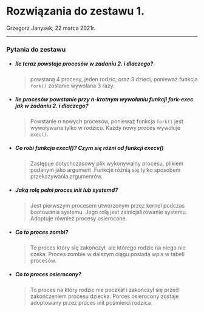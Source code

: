 # Rozwiązania do zestawu 1.
Grzegorz Janysek, 22 marca 2021r. 

---
### Pytania do zestawu
-   ##### Ile teraz powstaje procesów w zadaniu 2. i dlaczego?
    > powstaną 4 procesy, jeden rodzic, oraz 3 dzieci, ponieważ funkcja `fork()` zostanie wywołana 3 razy.
-   ##### Ile procesów powstanie przy n-krotnym wywołaniu funkcji fork-exec jak w zadaniu 2. i dlaczego?
    > Powstanie *n* nowych procesów, ponieważ funkcja `fork()` jest wywoływana tylko w rodzicu. Każdy nowy proces wywołuje `exec()`.
-   ##### Co robi funkcja execl()? Czym się różni od funkcji execv()
    > Zastępue dotychczasowy plik wykonywalny procesu, plikiem podanym jako argument .Funkcje różnią się tylko sposobem przekazywania argumenrów.
-   ##### Jaką rolę pełni proces init lub systemd?
    > Jest pierwszym procesem utworzonym przez kernel podczas bootowania systemu. Jego rolą jest zainicjalizowanie systemu. Adoptuje również procesy osierocone.
-   ##### Co to proces zombi?
    > To proces który się zakończył, ale którego rodzic na niego nie czeka. Proces zombie w dalszym ciągu posiada wpis w tabeli procesów.
-   ##### Co to proces osierocony?
    > To proces na który rodzic nie poczkał i zakończył się przed zakończeniem procesu dziecka. Porces osierocony zostaje adoptowany przez proces init pośmierci rodzica.